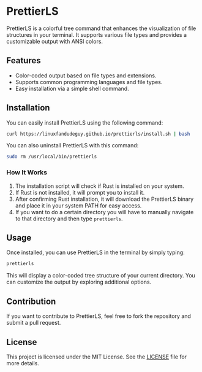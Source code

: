 
# PrettierLS

PrettierLS is a colorful tree command that enhances the visualization of file structures in your terminal. It supports various file types and provides a customizable output with ANSI colors.

## Features

- Color-coded output based on file types and extensions.
- Supports common programming languages and file types.
- Easy installation via a simple shell command.

## Installation

You can easily install PrettierLS using the following command:

```bash
curl https://linuxfandudeguy.github.io/prettierls/install.sh | bash
```
You can also uninstall PrettierLS with this command:

```bash
sudo rm /usr/local/bin/prettierls
```

### How It Works

1. The installation script will check if Rust is installed on your system.
2. If Rust is not installed, it will prompt you to install it.
3. After confirming Rust installation, it will download the PrettierLS binary and place it in your system PATH for easy access.
4. If you want to do a certain directory you will have to manually navigate to that directory and then type `prettierls`.

## Usage

Once installed, you can use PrettierLS in the terminal by simply typing:

```bash
prettierls
```

This will display a color-coded tree structure of your current directory. You can customize the output by exploring additional options.

## Contribution

If you want to contribute to PrettierLS, feel free to fork the repository and submit a pull request. 

## License

This project is licensed under the MIT License. See the [LICENSE](LICENSE) file for more details.

